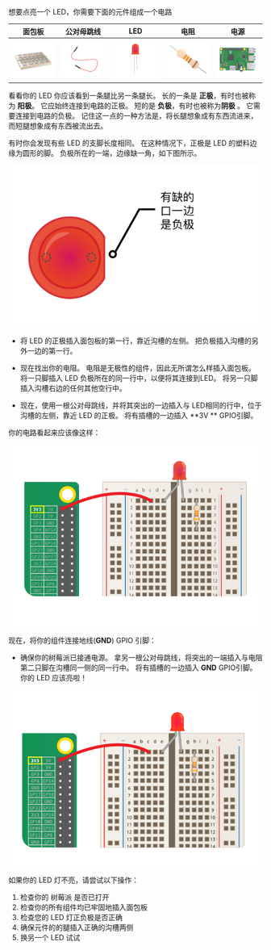 想要点亮一个 LED，你需要下面的元件组成一个电路

| 面包板                           | 公对母跳线                         | LED                    | 电阻                         | 电源                             |
| ----------------------------- | ----------------------------- | ---------------------- | -------------------------- | ------------------------------ |
| ![面包板](images/breadboard.png) | ![公对母跳线](images/mfjumper.png) | ![LED](images/led.png) | ![电阻](images/resistor.png) | ![树莓派](images/raspberrypi.png) |

看看你的 LED 你应该看到一条腿比另一条腿长。 长的一条是 **正极**，有时也被称为 **阳极**。 它应始终连接到电路的正极。 短的是 **负极**，有时也被称为**阴极** 。 它需要连接到电路的负极。 记住这一点的一种方法是，将长腿想象成有东西流进来，而短腿想象成有东西被流出去。

有时你会发现有些 LED 的支脚长度相同。 在这种情况下，正极是 LED 的塑料边缘为圆形的脚。 负极所在的一端，边缘缺一角，如下图所示。

![LED特写](images/LEDcloseup.png)

+ 将 LED 的正极插入面包板的第一行，靠近沟槽的左侧。 把负极插入沟槽的另外一边的第一行。

+ 现在找出你的电阻。 电阻是无极性的组件，因此无所谓怎么样插入面包板。 将一只脚插入 LED 负极所在的同一行中，以便将其连接到LED。 将另一只脚插入沟槽右边的任何其他空行中。

+ 现在，使用一根公对母跳线，并将其突出的一边插入与 LED相同的行中，位于沟槽的左侧，靠近 LED 的正极。 将有插槽的一边插入 **3V ** GPIO引脚。

你的电路看起来应该像这样：

![电路未接地](images/ground-missing.png)

现在，将你的组件连接地线(**GND**) GPIO 引脚：

+ 确保你的树莓派已接通电源。 拿另一根公对母跳线，将突出的一端插入与电阻第二只脚在沟槽同一侧的同一行中。 将有插槽的一边插入 **GND** GPIO引脚。 你的 LED 应该亮啦！

![电路电流](images/circuit-current-flow.gif)

如果你的 LED 灯不亮，请尝试以下操作： 
1) 检查你的 树莓派 是否已打开 
2) 检查你的所有组件均已牢固地插入面包板 
3) 检查您的 LED 灯正负极是否正确 
4) 确保元件的的腿插入正确的沟槽两侧 
5) 换另一个 LED 试试
